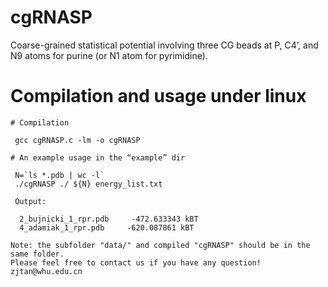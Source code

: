 # cgRNASP

Coarse-grained statistical potential involving three CG beads at P, C4’, and N9 atoms for purine (or N1 atom for pyrimidine).

# Compilation and usage under linux

```
# Compilation

 gcc cgRNASP.c -lm -o cgRNASP

# An example usage in the “example” dir

 N=`ls *.pdb | wc -l`
 ./cgRNASP ./ ${N} energy_list.txt

 Output:
   
  2_bujnicki_1_rpr.pdb     -472.633343 kBT
  4_adamiak_1_rpr.pdb     -620.087861 kBT

Note: the subfolder "data/" and compiled "cgRNASP" should be in the same folder.
Please feel free to contact us if you have any question! zjtan@whu.edu.cn
```

